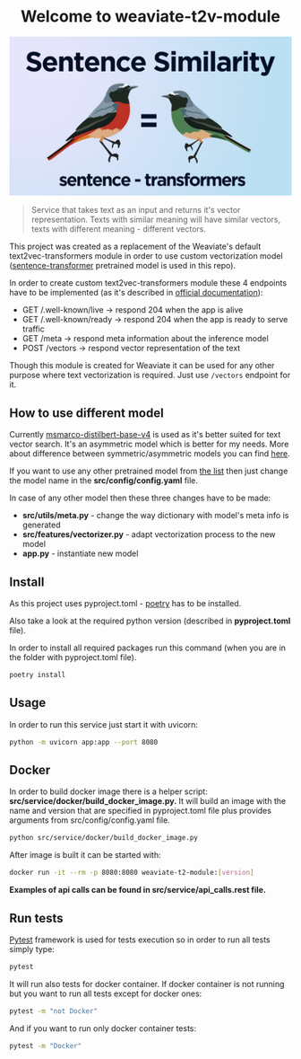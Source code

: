 <h1 align="center">Welcome to weaviate-t2v-module</h1>

![alt text](references/readme/images/similarity.jpg)

<p>

> Service that takes text as an input and returns it's vector representation. Texts with similar meaning will have similar vectors, texts with different meaning - different vectors.

This project was created as a replacement of the Weaviate's default text2vec-transformers module in order to use custom vectorization model ([sentence-transformer](https://github.com/UKPLab/sentence-transformers) pretrained model is used in this repo).

In order to create custom text2vec-transformers module these 4 endpoints have to be implemented (as it's described in [official documentation](https://weaviate.io/developers/weaviate/current/modules/custom-modules.html)):

- GET /.well-known/live -> respond 204 when the app is alive
- GET /.well-known/ready -> respond 204 when the app is ready to serve traffic
- GET /meta -> respond meta information about the inference model
- POST /vectors -> respond vector representation of the text

Though this module is created for Weaviate it can be used for any other purpose where text vectorization is required. Just use `/vectors` endpoint for it.
</p>

## How to use different model

Currently [msmarco-distilbert-base-v4](https://www.sbert.net/docs/pretrained-models/msmarco-v3.html) is used as it's better suited for text vector search. It's an asymmetric model which is better for my needs. More about difference between symmetric/asymmetric models you can find [here](msmarco-distilbert-base-v4).

If you want to use any other pretrained model from [the list](https://www.sbert.net/docs/pretrained_models.html) then just change the model name in the **src/config/config.yaml** file.

In case of any other model then these three changes have to be made:

- **src/utils/meta.py** - change the way dictionary with model's meta info is generated
- **src/features/vectorizer.py** - adapt vectorization process to the new model
- **app.py** - instantiate new model

## Install

As this project uses pyproject.toml - [poetry](https://python-poetry.org/docs/) has to be installed.

Also take a look at the required python version (described in **pyproject.toml** file).

In order to install all required packages run this command (when you are in the folder with pyproject.toml file).

```sh
poetry install
```

## Usage

In order to run this service just start it with uvicorn:

```sh
python -m uvicorn app:app --port 8080
```

## Docker

In order to build docker image there is a helper script: **src/service/docker/build_docker_image.py.** It will build an image with the name and version that are specified in pyproject.toml file plus provides arguments from src/config/config.yaml file.

```sh
python src/service/docker/build_docker_image.py
```

After image is built it can be started with:

```sh
docker run -it --rm -p 8080:8080 weaviate-t2-module:[version]
```

**Examples of api calls can be found in src/service/api_calls.rest file.**

## Run tests

[Pytest](https://github.com/pytest-dev/pytest) framework is used for tests execution so in order to run all tests simply type:

```sh
pytest
```

It will run also tests for docker container. If docker container is not running but you want to run all tests except for docker ones:

```sh
pytest -m "not Docker"
```

And if you want to run only docker container tests:

```sh
pytest -m "Docker"
```
